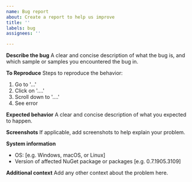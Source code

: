 ```yaml
---
name: Bug report
about: Create a report to help us improve
title: ''
labels: bug
assignees: ''

---
```


**Describe the bug**
A clear and concise description of what the bug is, and which sample or samples you encountered the bug in.

**To Reproduce**
Steps to reproduce the behavior:
1. Go to '...'
2. Click on '....'
3. Scroll down to '....'
4. See error

**Expected behavior**
A clear and concise description of what you expected to happen.

**Screenshots**
If applicable, add screenshots to help explain your problem.

**System information**
 - OS: [e.g. Windows, macOS, or Linux]
 - Version of affected NuGet package or packages [e.g. 0.7.1905.3109]

**Additional context**
Add any other context about the problem here.
